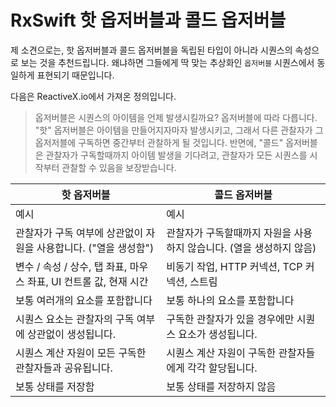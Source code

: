 RxSwift 핫 옵저버블과 콜드 옵저버블
========================

제 소견으로는, 핫 옵저버블과 콜드 옵저버블을 독립된 타입이 아니라 시퀀스의 속성으로 보는 것을 추천드립니다. 왜냐하면 그들에게 딱 맞는 추상화인 `옵저버블` 시퀀스에서 동일하게 표현되기 때문입니다.

다음은 ReactiveX.io에서 가져온 정의입니다.

> 옵저버블은 시퀀스의 아이템을 언제 발생시킬까요? 옵저버블에 따라 다릅니다. "핫" 옵저버블은 아이템을 만들어지자마자 발생시키고, 그래서 다른 관찰자가 그 옵저저블에 구독하면 중간부터 관찰하게 될 것입니다. 반면에, "콜드" 옵저버블은 관찰자가 구독할때까지 아이템 발생을 기다려고, 관찰자가 모든 시퀀스를 시작부터 관찰할 수 있음을 보장받습니다.

| 핫 옵저버블                                                                                         | 콜드 옵저버블                                                              |
|--------------------------------------------------------------------------------------------------|-------------------------------------------------------------------------------|
| 예시                                                                                              | 예시                                                             |
| 관찰자가 구독 여부에 상관없이 자원을 사용합니다. ("열을 생성함")                                                | 관찰자가 구독할때까지 자원을 사용하지 않습니다. (열을 생성하지 않음)           |
| 변수 / 속성 / 상수, 탭 좌표, 마우스 좌표, UI 컨트롤 값, 현재 시간 | 비동기 작업, HTTP 커넥션, TCP 커넥션, 스트림     |
| 보통 여러개의 요소를 포함합니다                                                                          | 보통 하나의 요소를 포함합니다                                                  |
| 시퀀스 요소는 관찰자의 구독 여부에 상관없이 생성됩니다.                                                       | 구독한 관찰자가 있을 경우에만 시퀀스 요소가 생성됩니다.        |
| 시퀀스 계산 자원이 모든 구독한 관찰자들과 공유됩니다.                                                         | 시퀀스 계산 자원이 구독한 관찰자들에게 각각 할당됩니다. |
| 보통 상태를 저장함                                                                                   | 보통 상태를 저장하지 않음                                                |
